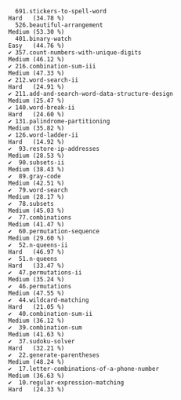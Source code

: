       691.stickers-to-spell-word                                       Hard   (34.78 %)
      526.beautiful-arrangement                                        Medium (53.30 %)
      401.binary-watch                                                 Easy   (44.76 %)
    ✔ 357.count-numbers-with-unique-digits                             Medium (46.12 %)
    ✔ 216.combination-sum-iii                                          Medium (47.33 %)
    ✔ 212.word-search-ii                                               Hard   (24.91 %)
    ✔ 211.add-and-search-word-data-structure-design                    Medium (25.47 %)
    ✔ 140.word-break-ii                                                Hard   (24.60 %)
    ✔ 131.palindrome-partitioning                                      Medium (35.82 %)
    ✔ 126.word-ladder-ii                                               Hard   (14.92 %)
    ✔  93.restore-ip-addresses                                         Medium (28.53 %)
    ✔  90.subsets-ii                                                   Medium (38.43 %)
    ✔  89.gray-code                                                    Medium (42.51 %)
    ✔  79.word-search                                                  Medium (28.17 %)
    ✔  78.subsets                                                      Medium (45.03 %)
    ✔  77.combinations                                                 Medium (41.47 %)
    ✔  60.permutation-sequence                                         Medium (29.60 %)
    ✔  52.n-queens-ii                                                  Hard   (46.97 %)
    ✔  51.n-queens                                                     Hard   (33.47 %)
    ✔  47.permutations-ii                                              Medium (35.24 %)
    ✔  46.permutations                                                 Medium (47.55 %)
    ✔  44.wildcard-matching                                            Hard   (21.05 %)
    ✔  40.combination-sum-ii                                           Medium (36.12 %)
    ✔  39.combination-sum                                              Medium (41.63 %)
    ✔  37.sudoku-solver                                                Hard   (32.21 %)
    ✔  22.generate-parentheses                                         Medium (48.24 %)
    ✔  17.letter-combinations-of-a-phone-number                        Medium (36.63 %)
    ✔  10.regular-expression-matching                                  Hard   (24.33 %)
